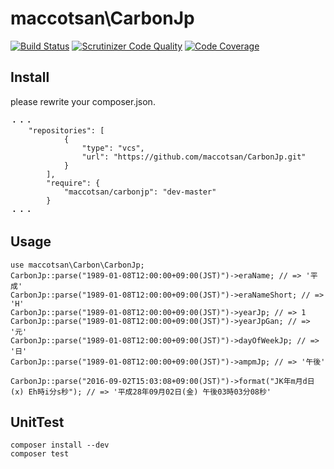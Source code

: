 # maccotsan\CarbonJp

[![Build Status](https://travis-ci.org/maccotsan/CarbonJp.svg?branch=master)](https://travis-ci.org/maccotsan/CarbonJp)
[![Scrutinizer Code Quality](https://scrutinizer-ci.com/g/maccotsan/CarbonJp/badges/quality-score.png?b=master)](https://scrutinizer-ci.com/g/maccotsan/CarbonJp/?branch=master)
[![Code Coverage](https://scrutinizer-ci.com/g/maccotsan/CarbonJp/badges/coverage.png?b=master)](https://scrutinizer-ci.com/g/maccotsan/CarbonJp/?branch=master)

## Install
please rewrite your composer.json.
````
・・・
    "repositories": [
            {
                "type": "vcs",
                "url": "https://github.com/maccotsan/CarbonJp.git"
            }
        ],
        "require": {
            "maccotsan/carbonjp": "dev-master"
        }
・・・
````

## Usage

````
use maccotsan\Carbon\CarbonJp;
CarbonJp::parse("1989-01-08T12:00:00+09:00(JST)")->eraName; // => '平成'
CarbonJp::parse("1989-01-08T12:00:00+09:00(JST)")->eraNameShort; // => 'H'
CarbonJp::parse("1989-01-08T12:00:00+09:00(JST)")->yearJp; // => 1
CarbonJp::parse("1989-01-08T12:00:00+09:00(JST)")->yearJpGan; // => '元'
CarbonJp::parse("1989-01-08T12:00:00+09:00(JST)")->dayOfWeekJp; // => '日'
CarbonJp::parse("1989-01-08T12:00:00+09:00(JST)")->ampmJp; // => '午後'

CarbonJp::parse("2016-09-02T15:03:08+09:00(JST)")->format("JK年m月d日(x) Eh時i分s秒"); // => '平成28年09月02日(金) 午後03時03分08秒'
````

## UnitTest
````
composer install --dev
composer test
````
